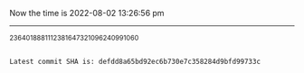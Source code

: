 Now the time is 2022-08-02 13:26:56 pm

---

<small>2364018881112381647321096240991060</small>

```txt

Latest commit SHA is: defdd8a65bd92ec6b730e7c358284d9bfd99733c
```
